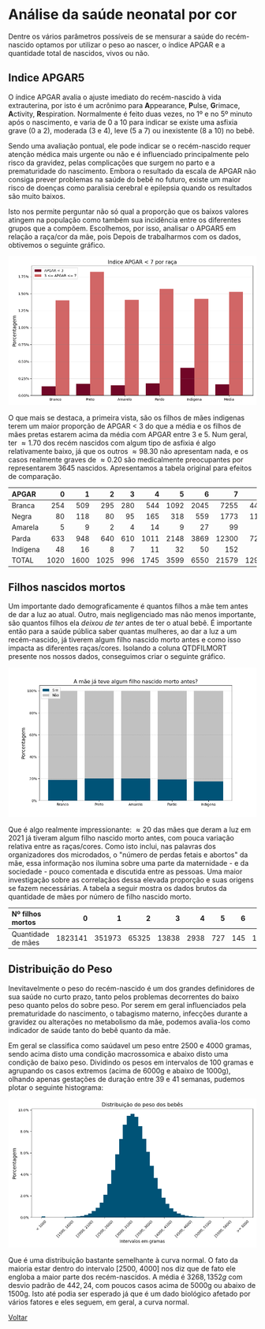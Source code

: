 # Análise da saúde neonatal por cor

Dentre os vários parâmetros possíveis de se mensurar a saúde do recém-nascido optamos por utilizar o peso ao nascer, o índice APGAR e a quantidade total de nascidos, vivos ou não.

## Indice APGAR5

O índice APGAR avalia o ajuste imediato do recém-nascido à vida extrauterina, por isto é um acrônimo para **A**ppearance, **P**ulse, **G**rimace, **A**ctivity, **R**espiration. Normalmente é feito duas vezes, no 1º e no 5º minuto após o nascimento, e varia de 0 a 10 para indicar se existe uma asfixia grave (0 a 2), moderada (3 e 4), leve (5 a 7) ou inexistente (8 a 10) no bebê.

Sendo uma avaliação pontual, ele pode indicar se o recém-nascido requer atenção médica mais urgente ou não e é influenciado principalmente pelo risco da gravidez, pelas complicações que surgem no parto e a prematuridade do nascimento.
Embora o resultado da escala de APGAR não consiga prever problemas na saúde do bebê no futuro, existe um maior risco de doenças como paralisia cerebral e epilepsia quando os resultados são muito baixos.

Isto nos permite perguntar não só qual a proporção que os baixos valores atingem na população como também sua incidência entre os diferentes grupos que a compõem. Escolhemos, por isso, analisar o APGAR5 em relação a raça/cor da mãe, pois Depois de trabalharmos com os dados, obtivemos o seguinte gráfico.

![](../images/APGARxRACA.png)

O que mais se destaca, a primeira vista, são os filhos de mães indigenas terem um maior proporção de APGAR < 3 do que a média e os filhos de mães pretas estarem acima da média com APGAR entre 3 e 5.
Num geral, ter $\approx 1.70$ dos recém nascidos com algum tipo de asfixia é algo relativamente baixo, já que os outros $\approx 98.30$ não apresentam nada, e os casos realmente graves de $\approx 0.20%$ são medicalmente preocupantes por representarem 3645 nascidos. Apresentamos a tabela original para efeitos de comparação.

|    APGAR |      0 |      1 |      2 |      3 |      4 |      5 |      6 |      7 |      8 |        9 |       10 |
|:---------|-------:|-------:|-------:|-------:|-------:|-------:|-------:|-------:|-------:|---------:|---------:|
|   Branca |    254 |    509 |    295 |    280 |    544 |   1092 |   2045 |   7255 |  44297 |   331393 |   411525 |
|    Negra |     80 |    118 |     80 |     95 |   165  |    318 |    559 |   1773 |  11108 |    81479 |    64250 |
|  Amarela |      5 |      9 |      2 |      4 |    14  |      9 |     27 |     99 |    644 |     4823 |     5218 |
|    Parda |    633 |    948 |    640 |    610 |   1011 |   2148 |   3869 |  12300 |  72787 |   617692 |   556467 |
| Indígena |     48 |     16 |      8 |      7 |     11 |     32 |     50 |    152 |    864 |     7299 |     9230 |
|    TOTAL |   1020 |   1600 |   1025 |    996 |   1745 |   3599 |   6550 |  21579 | 129700 |  1042686 |  1046690 |

## Filhos nascidos mortos

Um importante dado demograficamente é quantos filhos a mãe tem antes de dar a luz ao atual. Outro, mais negligenciado mas não menos importante, são quantos filhos ela *deixou de ter* antes de ter o atual bebê. É importante então para a saúde pública saber quantas mulheres, ao dar a luz a um recém-nascido, já tiverem algum filho nascido morto antes e como isso impacta as diferentes raças/cores. Isolando a coluna QTDFILMORT presente nos nossos dados, conseguimos criar o seguinte gráfico.

![](../images/FILMORTxRACA.png)

Que é algo realmente impressionante: $\approx 20%$ das mães que deram a luz em 2021 já tiveram algum filho nascido morto antes, com pouca variação relativa entre as raças/cores. Como isto inclui, nas palavras dos organizadores dos microdados, o "número de perdas fetais e abortos" da mãe, essa informação nos ilumina sobre uma parte da maternidade - e da sociedade - pouco comentada e discutida entre as pessoas. Uma maior investigação sobre as correlaçãos dessa elevada proporção e suas origens se fazem necessárias. A tabela a seguir mostra os dados brutos da quantidade de mães por número de filho nascido morto.

|    Nº filhos mortos |        0 |       1 |      2 |      3 |     4 |    5 |    6 |   7 |  8 |  >8 |
|:--------------------|---------:|--------:|-------:|-------:|------:|-----:|-----:|----:|---:|----:|
|  Quantidade de mães |  1823141 |  351973 |  65325 |  13838 |  2938 |  727 |  145 |  16 |  5 |  23 |

## Distribuição do Peso

Inevitavelmente o peso do recém-nascido é um dos grandes definidores de sua saúde no curto prazo, tanto pelos problemas decorrentes do baixo peso quanto pelos do sobre peso. Por serem em geral influenciados pela prematuridade do nascimento, o tabagismo materno, infecções durante a gravidez ou alterações no metabolismo da mãe, podemos avalia-los como indicador de saúde tanto do bebê quanto da mãe.

Em geral se classifica como saúdavel um peso entre 2500 e 4000 gramas, sendo acima disto uma condição macrossomica e abaixo disto uma condição de baixo peso. Dividindo os pesos em intervalos de 100 gramas e agrupando os casos extremos (acima de 6000g e abaixo de 1000g), olhando apenas gestações de duração entre 39 e 41 semanas, pudemos plotar o seguinte histograma:

![](../images/PMF_PESO.png)

Que é uma distribuição bastante semelhante à curva normal. O fato da maioria estar dentro do intervalo [2500, 4000] nos diz que de fato ele engloba a maior parte dos recém-nascidos. A média é $3268,1352g$ com desvio padrão de $442,24$, com poucos casos acima de 5000g ou abaixo de 1500g. Isto até podia ser esperado já que é um dado biológico afetado por vários fatores e eles seguem, em geral, a curva normal.

[Voltar](../README.md)